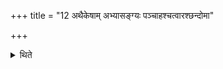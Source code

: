 +++
title = "12 अथैकेषाम् अभ्यासङ्ग्यः पञ्चाहश्चत्वारश्छन्दोमा"

+++

<details><summary>थिते</summary>

अथैकेषाम् । अभ्यासङ्ग्यः पञ्चाहश्चत्वारश्छन्दोमा महाव्रतं विश्वजित्सर्वपृष्ठो ऽतिरात्रः १२
</details>
